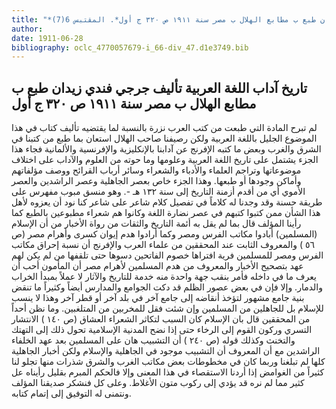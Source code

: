 ```yaml
---
title: "*مخطوطات ومطبوعات : تاريخ آداب اللغة العربية تأليف جرجي فندي زيدان طبع ب مطابع الهلال ب مصر سنة ١٩١١ ص ٣٢٠ ج أول*. المقتبس 6(7)"
author: 
date: 1911-06-28
bibliography: oclc_4770057679-i_66-div_47.d1e3749.bib
---
```




##  تاريخ آداب اللغة العربية   تأليف  جرجي فندي زيدان  طبع ب  مطابع الهلال  ب  مصر  سنة  ١٩١١  ص   ٣٢٠  ج أول 


 لم تبرح المادة التي طبعت من كتب العرب نزرة بالنسبة لما يقتضيه تأليف كتاب في   هذا الموضوع الجليل باللغة العربية ولكن رصيفنا صاحب الهلال استعان بما طبع من كتبنا في الشرق والغرب وبعض ما كتبه الإفرنج عن آدابنا بالإنكليزية والإفرنسية والألمانية فجاء هذا الجزء يشتمل على تاريخ اللغة العربية وعلومها وما حوته من العلوم والآداب على اختلاف موضوعاتها وتراجم العلماء والأدباء والشعراء وسائر أرباب القرائح ووصف مؤلفاتهم وأماكن وجودها أو طبعها. وهذا الجزء خاص بعصر الجاهلية وعصر الراشدين والعصر الأموي أي من أقدم أزمنة التاريخ إلى سنة  ١٣٢  هـ -. وهو منسق مبوب مفهرس على طريقة حسنة وقد وجدنا له كلاماً في تفصيل كلام شاعر على شاعر كنا نود أن يعزوه لأهل هذا الشأن ممن كتبوا كتبهم في عصر نضارة اللغة وكانوا هم شعراء مطبوعين بالطبع كما رأينا المؤلف قال بما لم يقل به أئمة التاريخ والثقات من رواة الأخبار من أن الإسلام (المسلمين) أبادوا مكاتب الفرس ومصر وكما أرادوا هدم إيوان كسرى وأهرام مصر (ص  ٥٦  ) والمعروف الثابت عند المحققين من علماء العرب والإفرنج أن نسبة إحراق مكاتب الفرس ومصر للمسلمين فرية افتراها خصوم الفاتحين دسوها حتى تلقفها من لم يكن لهم عهد بتصحيح الأخبار والمعروف من هدم المسلمين لأهرام مصر أن المأمون أحب أن يعرف ما في داخله فأمر بنقب جهة واحدة منه خدمة للتاريخ والآثار لا عملاً بمبدأ الخراب والدمار. وإلا فإن في   بعض عصور الظلم قد دكت الجوامع والمدارس أيضاً وكثيراً ما تنقض بنية جامع مشهور لتؤخذ أنقاضه إلى جامع آخر في بلد آخر أو قطر آخر وهذا لا ينسب للإسلام بل للجاهلين من المسلمين وإن شئت فقل للمخربين من المتلغبين. وما نظن أحداً من المحققين قال بان الإسلام كان السبب لتكاثر الشعراء العشاق (ص  ١٤٠  ) الانتشار التسري وركون القوم إلى الرخاء حتى إذا نضح المدنية الإسلامية تحول ذلك إلى التهتك والتخنث وكذلك قوله (ص  ٢٤٠  ) أن التشبيب هان على المسلمين بعد عهد الخلفاء الراشدين مع أن المعروف أن التشبيب موجود في الجاهلية والإسلام ولكن أخبار الجاهلية كلها لم تبلغنا وربما كان في مخطوطات بعض مكاتب الغرب والشرق شذرات منها تجلو لنا كثيراً من الغوامض إذا أردنا الاستقصاء في هذا المعنى وإلا فالحكم المبرم بقليل رأيناه عل كثير مما لم نره قد يؤدي إلى ركوب متون الأغلاط. وعلى كل فنشكر صديقنا المؤلف ونتمنى له التوفيق إلى إتمام كتابه. 
